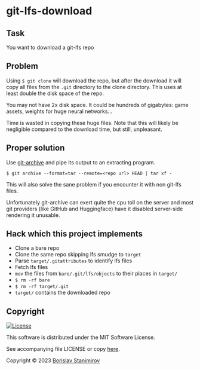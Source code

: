 # git-lfs-download

## Task

You want to download a git-lfs repo

## Problem

Using `$ git clone` will download the repo, but after the download it will copy all files from the `.git` directory to the clone directory. This uses at least double the disk space of the repo.

You may not have 2x disk space. It could be hundreds of gigabytes: game assets, weights for huge neural networks...

Time is wasted in copying these huge files. Note that this will likely be negligible compared to the download time, but still, unpleasant.

## Proper solution

Use [git-archive](https://git-scm.com/docs/git-archive) and pipe its output to an extracting program.

`$ git archive --format=tar --remote=<repo url> HEAD | tar xf -`

This will also solve the sane problem if you encounter it with non git-lfs files.

Unfortunately git-archive can exert quite the cpu toll on the server and most git providers (like GitHub and Huggingface) have it disabled server-side rendering it unusable.

## Hack which this project implements

* Clone a bare repo
* Clone the same repo skipping lfs smudge to `target`
* Parse `target/.gitattributes` to identify lfs files
* Fetch lfs files
* `mov` the files from `bare/.git/lfs/objects` to their places in `target/`
* `$ rm -rf bare`
* `$ rm -rf target/.git`
* `target/` contains the downloaded repo

## Copyright

[![License](https://img.shields.io/badge/license-MIT-blue.svg)](https://opensource.org/licenses/MIT)

This software is distributed under the MIT Software License.

See accompanying file LICENSE or copy [here](https://opensource.org/licenses/MIT).

Copyright &copy; 2023 [Borislav Stanimirov](http://github.com/iboB)
